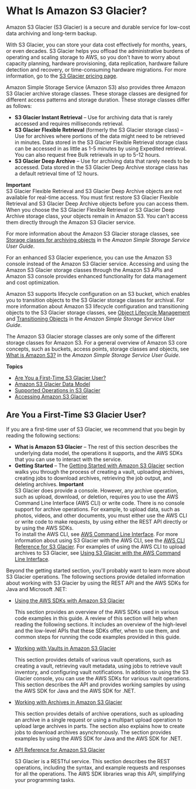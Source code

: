 # What Is Amazon S3 Glacier?<a name="introduction"></a>

Amazon S3 Glacier \(S3 Glacier\) is a secure and durable service for low\-cost data archiving and long\-term backup\.

With S3 Glacier, you can store your data cost effectively for months, years, or even decades\. S3 Glacier helps you offload the administrative burdens of operating and scaling storage to AWS, so you don't have to worry about capacity planning, hardware provisioning, data replication, hardware failure detection and recovery, or time\-consuming hardware migrations\. For more information, go to the [S3 Glacier pricing page](https://aws.amazon.com/s3/glacier/pricing/)\.

Amazon Simple Storage Service \(Amazon S3\) also provides three Amazon S3 Glacier archive storage classes\. These storage classes are designed for different access patterns and storage duration\. These storage classes differ as follows:
+ **S3 Glacier Instant Retrieval** – Use for archiving data that is rarely accessed and requires milliseconds retrieval\. 
+ **S3 Glacier Flexible Retrieval** \(formerly the S3 Glacier storage class\) – Use for archives where portions of the data might need to be retrieved in minutes\. Data stored in the S3 Glacier Flexible Retrieval storage class can be accessed in as little as 1\-5 minutes by using Expedited retrieval\. You can also request free Bulk retrievals in up to 5\-12 hours\.
+ **S3 Glacier Deep Archive** – Use for archiving data that rarely needs to be accessed\. Data stored in the S3 Glacier Deep Archive storage class has a default retrieval time of 12 hours\. 

**Important**  
S3 Glacier Flexible Retrieval and S3 Glacier Deep Archive objects are not available for real\-time access\. You must first restore S3 Glacier Flexible Retrieval and S3 Glacier Deep Archive objects before you can access them\.  
When you choose the S3 Glacier Flexible Retrieval or S3 Glacier Deep Archive storage class, your objects remain in Amazon S3\. You can't access them directly through the Amazon S3 Glacier service\.

For more information about the Amazon S3 Glacier storage classes, see [ Storage classes for archiving objects](https://docs.aws.amazon.com/AmazonS3/latest/userguide/storage-class-intro.html#sc-infreq-data-access) in the *Amazon Simple Storage Service User Guide*\. 

For an enhanced S3 Glacier experience, you can use the Amazon S3 console instead of the Amazon S3 Glacier service\. Accessing and using the Amazon S3 Glacier storage classes through the Amazon S3 APIs and Amazon S3 console provides enhanced functionality for data management and cost optimization\. 

Amazon S3 supports lifecycle configuration on an S3 bucket, which enables you to transition objects to the S3 Glacier storage classes for archival\. For more information about Amazon S3 lifecycle configuration and transitioning objects to the S3 Glacier storage classes, see [Object Lifecycle Management](https://docs.aws.amazon.com/AmazonS3/latest/dev/object-lifecycle-mgmt.html) and [Transitioning Objects](https://docs.aws.amazon.com/AmazonS3/latest/dev/lifecycle-transition-general-considerations.html) in the *Amazon Simple Storage Service User Guide*\.

The Amazon S3 Glacier storage classes are only some of the different storage classes for Amazon S3\. For a general overview of Amazon S3 core concepts, such as buckets, access points, storage classes and objects, see [What is Amazon S3?](https://docs.aws.amazon.com/AmazonS3/latest/dev/introduction.html) in the *Amazon Simple Storage Service User Guide*\. 

**Topics**
+ [Are You a First\-Time S3 Glacier User?](#are-you-a-firsttime-glacier-user)
+ [Amazon S3 Glacier Data Model](amazon-glacier-data-model.md)
+ [Supported Operations in S3 Glacier](amazon-glacier-supported-operations.md)
+ [Accessing Amazon S3 Glacier](amazon-glacier-accessing.md)

## Are You a First\-Time S3 Glacier User?<a name="are-you-a-firsttime-glacier-user"></a>

If you are a first\-time user of S3 Glacier, we recommend that you begin by reading the following sections:

 
+ **What is Amazon S3 Glacier** – The rest of this section describes the underlying data model, the operations it supports, and the AWS SDKs that you can use to interact with the service\. 
+ **Getting Started** – The [Getting Started with Amazon S3 Glacier](amazon-glacier-getting-started.md) section walks you through the process of creating a vault, uploading archives, creating jobs to download archives, retrieving the job output, and deleting archives\. 
**Important**  
S3 Glacier does provide a console\. However, any archive operation, such as upload, download, or deletion, requires you to use the AWS Command Line Interface \(AWS CLI\) or write code\. There is no console support for archive operations\. For example, to upload data, such as photos, videos, and other documents, you must either use the AWS CLI or write code to make requests, by using either the REST API directly or by using the AWS SDKs\.   
To install the AWS CLI, see [AWS Command Line Interface](http://aws.amazon.com/cli/)\. For more information about using S3 Glacier with the AWS CLI, see the [AWS CLI Reference for S3 Glacier](http://docs.aws.amazon.com/cli/latest/reference/glacier/index.html)\. For examples of using the AWS CLI to upload archives to S3 Glacier, see [Using S3 Glacier with the AWS Command Line Interface](http://docs.aws.amazon.com/cli/latest/userguide/cli-using-glacier.html)\. 

Beyond the getting started section, you'll probably want to learn more about S3 Glacier operations\. The following sections provide detailed information about working with S3 Glacier by using the REST API and the AWS SDKs for Java and Microsoft \.NET: 
+ [Using the AWS SDKs with Amazon S3 Glacier](using-aws-sdk.md)

  This section provides an overview of the AWS SDKs used in various code examples in this guide\. A review of this section will help when reading the following sections\. It includes an overview of the high\-level and the low\-level APIs that these SDKs offer, when to use them, and common steps for running the code examples provided in this guide\. 
+ [Working with Vaults in Amazon S3 Glacier](working-with-vaults.md)

  This section provides details of various vault operations, such as creating a vault, retrieving vault metadata, using jobs to retrieve vault inventory, and configuring vault notifications\. In addition to using the S3 Glacier console, you can use the AWS SDKs for various vault operations\. This section describes the API and provides working samples by using the AWS SDK for Java and the AWS SDK for \.NET\.
+ [Working with Archives in Amazon S3 Glacier](working-with-archives.md)

  This section provides details of archive operations, such as uploading an archive in a single request or using a multipart upload operation to upload large archives in parts\. The section also explains how to create jobs to download archives asynchronously\. The section provides examples by using the AWS SDK for Java and the AWS SDK for \.NET\.
+ [API Reference for Amazon S3 Glacier](amazon-glacier-api.md)

  S3 Glacier is a RESTful service\. This section describes the REST operations, including the syntax, and example requests and responses for all the operations\. The AWS SDK libraries wrap this API, simplifying your programming tasks\. 
